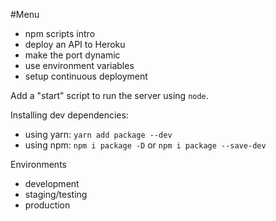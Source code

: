 #Menu

- npm scripts intro
- deploy an API to Heroku
- make the port dynamic
- use environment variables
- setup continuous deployment

Add a "start" script to run the server using `node`.

Installing dev dependencies:

- using yarn: `yarn add package --dev`
- using npm: `npm i package -D` or `npm i package --save-dev`

Environments

- development
- staging/testing
- production
